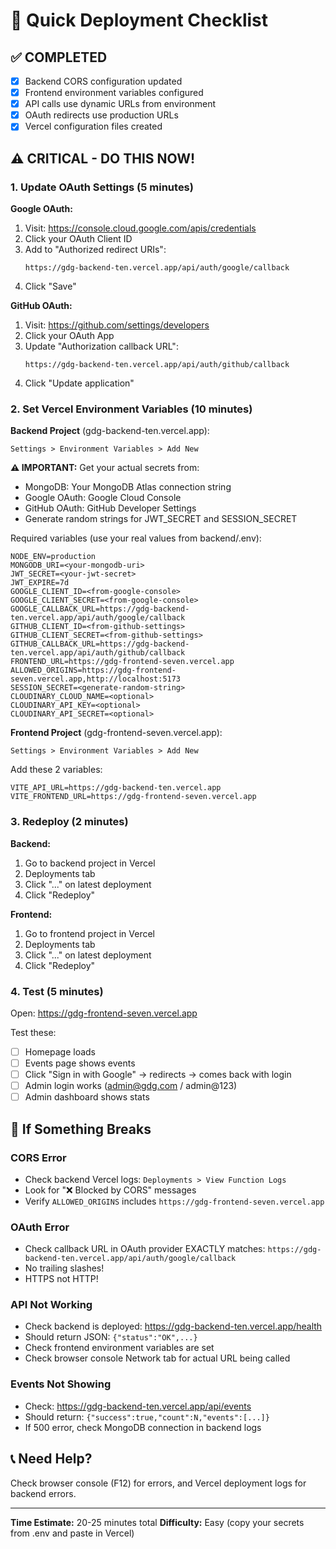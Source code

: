 # 🚀 Quick Deployment Checklist

## ✅ COMPLETED
- [x] Backend CORS configuration updated
- [x] Frontend environment variables configured  
- [x] API calls use dynamic URLs from environment
- [x] OAuth redirects use production URLs
- [x] Vercel configuration files created

## ⚠️ CRITICAL - DO THIS NOW!

### 1. Update OAuth Settings (5 minutes)

**Google OAuth:**
1. Visit: https://console.cloud.google.com/apis/credentials
2. Click your OAuth Client ID
3. Add to "Authorized redirect URIs":
   ```
   https://gdg-backend-ten.vercel.app/api/auth/google/callback
   ```
4. Click "Save"

**GitHub OAuth:**
1. Visit: https://github.com/settings/developers
2. Click your OAuth App
3. Update "Authorization callback URL":
   ```
   https://gdg-backend-ten.vercel.app/api/auth/github/callback
   ```
4. Click "Update application"

### 2. Set Vercel Environment Variables (10 minutes)

**Backend Project** (gdg-backend-ten.vercel.app):
```
Settings > Environment Variables > Add New
```

**⚠️ IMPORTANT:** Get your actual secrets from:
- MongoDB: Your MongoDB Atlas connection string
- Google OAuth: Google Cloud Console
- GitHub OAuth: GitHub Developer Settings
- Generate random strings for JWT_SECRET and SESSION_SECRET

Required variables (use your real values from backend/.env):
```env
NODE_ENV=production
MONGODB_URI=<your-mongodb-uri>
JWT_SECRET=<your-jwt-secret>
JWT_EXPIRE=7d
GOOGLE_CLIENT_ID=<from-google-console>
GOOGLE_CLIENT_SECRET=<from-google-console>
GOOGLE_CALLBACK_URL=https://gdg-backend-ten.vercel.app/api/auth/google/callback
GITHUB_CLIENT_ID=<from-github-settings>
GITHUB_CLIENT_SECRET=<from-github-settings>
GITHUB_CALLBACK_URL=https://gdg-backend-ten.vercel.app/api/auth/github/callback
FRONTEND_URL=https://gdg-frontend-seven.vercel.app
ALLOWED_ORIGINS=https://gdg-frontend-seven.vercel.app,http://localhost:5173
SESSION_SECRET=<generate-random-string>
CLOUDINARY_CLOUD_NAME=<optional>
CLOUDINARY_API_KEY=<optional>
CLOUDINARY_API_SECRET=<optional>
```

**Frontend Project** (gdg-frontend-seven.vercel.app):
```
Settings > Environment Variables > Add New
```

Add these 2 variables:
```env
VITE_API_URL=https://gdg-backend-ten.vercel.app
VITE_FRONTEND_URL=https://gdg-frontend-seven.vercel.app
```

### 3. Redeploy (2 minutes)

**Backend:**
1. Go to backend project in Vercel
2. Deployments tab
3. Click "..." on latest deployment
4. Click "Redeploy"

**Frontend:**
1. Go to frontend project in Vercel  
2. Deployments tab
3. Click "..." on latest deployment
4. Click "Redeploy"

### 4. Test (5 minutes)

Open: https://gdg-frontend-seven.vercel.app

Test these:
- [ ] Homepage loads
- [ ] Events page shows events
- [ ] Click "Sign in with Google" → redirects → comes back with login
- [ ] Admin login works (admin@gdg.com / admin@123)
- [ ] Admin dashboard shows stats

## 🔧 If Something Breaks

### CORS Error
- Check backend Vercel logs: `Deployments > View Function Logs`
- Look for "❌ Blocked by CORS" messages
- Verify `ALLOWED_ORIGINS` includes `https://gdg-frontend-seven.vercel.app`

### OAuth Error  
- Check callback URL in OAuth provider EXACTLY matches:
  `https://gdg-backend-ten.vercel.app/api/auth/google/callback`
- No trailing slashes!
- HTTPS not HTTP!

### API Not Working
- Check backend is deployed: https://gdg-backend-ten.vercel.app/health
- Should return JSON: `{"status":"OK",...}`
- Check frontend environment variables are set
- Check browser console Network tab for actual URL being called

### Events Not Showing
- Check: https://gdg-backend-ten.vercel.app/api/events
- Should return: `{"success":true,"count":N,"events":[...]}`
- If 500 error, check MongoDB connection in backend logs

## 📞 Need Help?

Check browser console (F12) for errors, and Vercel deployment logs for backend errors.

---

**Time Estimate:** 20-25 minutes total
**Difficulty:** Easy (copy your secrets from .env and paste in Vercel)
